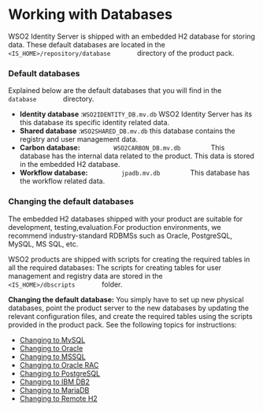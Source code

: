 # Working with Databases

WSO2 Identity Server is shipped with an embedded H2 database for storing
data. These default databases are located in the
`         <IS_HOME>/repository/database        ` directory of the
product pack.

### Default databases

Explained below are the default databases that you will find in the
`         database        ` directory.

-   **Identity database** :`WSO2IDENTITY_DB.mv.db` WSO2 Identity Server has its this database its specific identity 
    related data.
-   **Shared database** :`WSO2SHARED_DB.mv.db` this database contains the registry and
    user management data.
-   **Carbon database:** `          WSO2CARBON_DB.mv.db         ` This database has the 
    internal data related to the product. This data is stored in the embedded H2 database.
-   **Workflow database:** `          jpadb.mv.db         ` This database has the 
    workflow related data. 

### Changing the default databases

The embedded H2 databases shipped with your product are suitable for
development, testing,evaluation.For production environments, we recommend industry-standard RDBMSs such as
Oracle, PostgreSQL, MySQL, MS SQL, etc.

WSO2 products are shipped with scripts for creating the required tables
in all the required databases: The scripts for creating tables for user
management and registry data are stored in the
`         <IS_HOME>/dbscripts        ` folder.

**Changing the default database:** You simply have to set up new
physical databases, point the product server to the new databases by
updating the relevant configuration files, and create the required
tables using the scripts provided in the product pack. See the following
topics for instructions:

-   [Changing to MySQL](../../administer/changing-to-mysql)
-   [Changing to Oracle](../../administer/changing-to-oracle)
-   [Changing to MSSQL](../../administer/changing-to-mssql)
-   [Changing to Oracle RAC](../../administer/changing-to-oracle-rac)
-   [Changing to PostgreSQL](../../administer/changing-to-postgresql)
-   [Changing to IBM DB2](../../administer/changing-to-ibm-db2)
-   [Changing to MariaDB](../../administer/changing-to-mariadb)
-   [Changing to Remote H2](../../administer/changing-to-remote-h2)